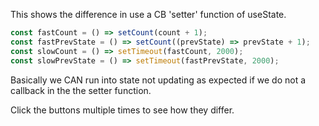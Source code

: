 This shows the difference in use a CB 'setter' function of useState.

```js
const fastCount = () => setCount(count + 1);
const fastPrevState = () => setCount((prevState) => prevState + 1);
const slowCount = () => setTimeout(fastCount, 2000);
const slowPrevState = () => setTimeout(fastPrevState, 2000);
```

Basically we CAN run into state not updating as expected if we do not a callback in the the setter function. 

Click the buttons multiple times to see how they differ.